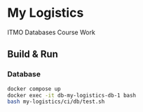 # My Logistics

ITMO Databases Course Work

## Build & Run

### Database

```bash
docker compose up
docker exec -it db-my-logistics-db-1 bash
bash my-logistics/ci/db/test.sh
```

